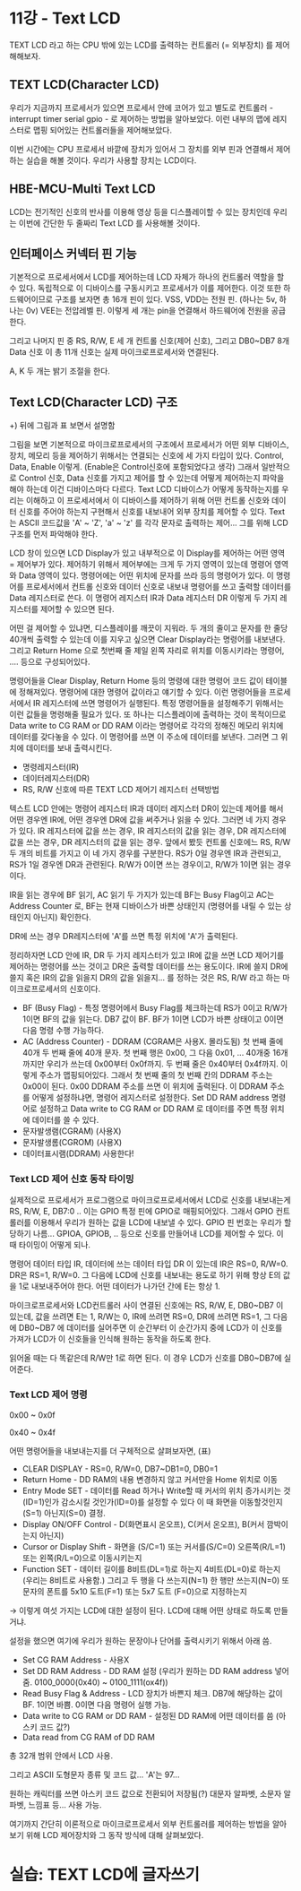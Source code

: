 # 11강 - Text LCD

TEXT LCD 라고 하는 CPU 밖에 있는 LCD를 출력하는 컨트롤러 (= 외부장치) 를 제어해해보자.

## TEXT LCD(Character LCD)

우리가 지금까지 프로세서가 있으면 프로세서 안에 코어가 있고 별도로 컨트롤러 - interrupt timer serial gpio  - 로 제어하는 방법을 알아보았다. 이런 내부의 맵에 레지스터로 맵핑 되어있는 컨트롤러들을 제어해보았다.

이번 시간에는 CPU 프로세서 바깥에 장치가 있어서 그 장치를 외부 핀과 연결해서 제어하는 실습을 해볼 것이다. 우리가 사용할 장치는 LCD이다. 

## HBE-MCU-Multi Text LCD

LCD는 전기적인 신호의 반사를 이용해 영상 등을 디스플레이할 수 있는 장치인데 우리는 이번에 간단한 두 줄짜리 Text LCD 를 사용해볼 것이다.

## 인터페이스 커넥터 핀 기능

기본적으로 프로세서에서 LCD를 제어하는데 LCD 자체가 하나의 컨트롤러 역할을 할 수 있다. 독립적으로 이 디바이스를 구동시키고 프로세서가 이를 제어한다. 이것 또한 하드웨어이므로 구조를 보자면 총 16개 핀이 있다. VSS, VDD는 전원 핀. (하나는 5v, 하나는 0v) VEE는 전압레벨 핀. 이렇게 세 개는 pin을 연결해서 하드웨어에 전원을 공급한다. 

그리고 나머지 핀 중 RS, R/W, E 세 개 컨트롤 신호(제어 신호), 그리고 DB0~DB7 8개 Data 신호 이 총 11개 신호는 실제 마이크로프로세서와 연결된다.

 A, K 두 개는 밝기 조절을 한다. 

## Text LCD(Character LCD) 구조

+) 뒤에 그림과 표 보면서 설명함

그림을 보면 기본적으로 마이크로프로세서의 구조에서 프로세서가 어떤 외부 디바이스, 장치, 메모리 등을 제어하기 위해서는 연결되는 신호에 세 가지 타입이 있다. Control, Data, Enable 이렇게. (Enable은 Control신호에 포함되었다고 생각) 그래서 일반적으로 Control 신호, Data 신호를 가지고 제어를 할 수 있는데 어떻게 제어하는지 파악을 해야 하는데 이건 디바이스마다 다르다. Text LCD 디바이스가 어떻게 동작하는지를 우리는 이해하고 이 프로세서에서 이 디바이스를 제어하기 위해 어떤 컨트롤 신호와 데이터 신호를 주어야 하는지 구현해서 신호를 내보내어 외부 장치를 제어할 수 있다. Text 는 ASCII 코드값을 'A' ~ 'Z', 'a' ~ 'z' 를 각각 문자로 출력하는 제어... 그를 위해 LCD구조를 먼저 파악해야 한다.

LCD 창이 있으면 LCD Display가 있고 내부적으로 이 Display를 제어하는 어떤 영역 = 제어부가 있다. 제어하기 위해서 제어부에는 크게 두 가지 영역이 있는데 명령어 영역와 Data 영역이 있다. 명령어에는 어떤 위치에 문자를 쓰라 등의 명령어가 있다. 이 명령어를 프로세서에서 컨트롤 신호와 데이터 신호로 내보내 명령어를 쓰고 출력할 데이터를 Data 레지스터로 쓴다. 이 명령어 레지스터 IR과 Data 레지스터 DR 이렇게 두 가지 레지스터를 제어할 수 있으면 된다.

어떤 걸 제어할 수 있냐면, 디스플레이를 깨끗이 지워라. 두 개의 줄이고 문자를 한 줄당 40개씩 출력할 수 있는데 이를 지우고 싶으면 Clear Display라는 명령어를 내보낸다. 그리고 Return Home 으로 첫번째 줄 제일 왼쪽 자리로 위치를 이동시키라는 명령어, .... 등으로 구성되어있다. 

명령어들을 Clear Display, Return Home 등의 명령에 대한 명령어 코드 값이 테이블에 정해져있다. 명령어에 대한 명령어 값이라고 얘기할 수 있다. 이런 명령어들을 프로세서에서 IR 레지스터에 쓰면 명령어가 실행된다. 특정 명령어들을 설정해주기 위해서는 이런 값들을 명령해줄 필요가 있다. 또 하나는 디스플레이에 출력하는 것이 목적이므로 Data write to CG RAM or DD RAM 이라는 명령어로 각각의 정해진 메모리 위치에 데이터를 갖다놓을 수 있다. 이 명령어를 쓰면 이 주소에 데이터를 보낸다. 그러면 그 위치에 데이터를 보내 출력시킨다.

- 명령레지스터(IR)
- 데이터레지스터(DR)
- RS, R/W  신호에 따른 TEXT LCD 제어기 레지스터 선택방법

텍스트 LCD 안에는 명령어 레지스터 IR과 데이터 레지스터 DR이 있는데 제어를 해서 어떤 경우엔 IR에, 어떤 경우엔 DR에 값을 써주거나 읽을 수 있다. 그러면 네 가지 경우가 있다. IR 레지스터에 값을 쓰는 경우, IR 레지스터의 값을 읽는 경우, DR 레지스터에 값을 쓰는 경우, DR 레지스터의 값을 읽는 경우. 앞에서 봤듯 컨트롤 신호에느 RS, R/W 두 개의 비트를 가지고 이 네 가지 경우를 구분한다. RS가 0일 경우엔 IR과 관련되고, RS가 1일 경우엔 DR과 관련된다. R/W가 0이면 쓰는 경우이고, R/W가 1이면 읽는 경우이다.  

IR을 읽는 경우에 BF 읽기, AC 읽기 두 가지가 있는데 BF는 Busy Flag이고 AC는 Address Counter 로, BF는 현재 디바이스가 바쁜 상태인지 (명령어를 내릴 수 있는 상태인지 아닌지) 확인한다.

DR에 쓰는 경우 DR레지스터에 'A'를 쓰면 특정 위치에 'A'가 출력된다.

정리하자면 LCD 안에 IR, DR 두 가지 레지스터가 있고 IR에 값을 쓰면 LCD 제어기를 제어하는 명령어를 쓰는 것이고 DR은 출력할 데이터를 쓰는 용도이다. IR에 쓸지 DR에 쓸지 혹은 IR의 값을 읽을지 DR의 값을 읽을지... 를 정하는 것은 RS, R/W 라고 하는 마이크로프로세서의 신호이다. 

- BF (Busy Flag) - 특정 명령어에서 Busy Flag를 체크하는데 RS가 0이고 R/W가 1이면 BF의 값을 읽는다. DB7 값이 BF. BF가 1이면 LCD가 바쁜 상태이고 0이면 다음 명령 수행 가능하다.
- AC (Address Counter) - DDRAM (CGRAM은 사용X. 몰라도됨) 첫 번째 줄에 40개 두 번째 줄에 40개 문자. 첫 번째 행은 0x00, 그 다음 0x01, ... 40개중 16개까지만 우리가 쓰는데 0x00부터 0x0f까지. 두 번째 줄은 0x40부터 0x4f까지. 이렇게 주소가 맵핑되어있다. 그래서 첫 번째 줄의 첫 번째 칸의 DDRAM 주소는 0x00이 된다. 0x00 DDRAM 주소를 쓰면 이 위치에 출력된다. 이 DDRAM 주소를 어떻게 설정하냐면, 명령어 레지스터로 설정한다. Set DD RAM address 명령어로 설정하고 Data write to CG RAM or DD RAM 로 데이터를 주면 특정 위치에 데이터를 쓸 수 있다.
- 문자발생램(CGRAM) (사용X)
- 문자발생롬(CGROM) (사용X)
- 데이터표시램(DDRAM) 사용한다!

### Text LCD 제어 신호 동작 타이밍

실제적으로 프로세서가 프로그램으로 마이크로프로세서에서 LCD로 신호를 내보내는게 RS, R/W, E, DB7:0 .. 이는 GPIO 특정 핀에 GPIO로 매핑되어있다. 그래서 GPIO 컨트롤러를 이용해서 우리가 원하는 값을 LCD에 내보낼 수 있다. GPIO 핀 번호는 우리가 할당하기 나름... GPIOA, GPIOB, .. 등으로 신호를 만들어내 LCD를 제어할 수 있다. 이 때 타이밍이 어떻게 되나.

명령어 데이터 타입 IR, 데이터에 쓰는 데이터 타입 DR 이 있는데 IR은 RS=0, R/W=0. DR은 RS=1, R/W=0. 그 다음에 LCD에 신호를 내보내는 용도로 하기 위해 항상 E의 값을 1로 내보내주어야 한다. 어떤 데이터가 나가던 간에 E는 항상 1. 

마이크로프로세서와 LCD컨트롤러 사이 연결된 신호에는 RS, R/W, E, DB0~DB7 이 있는데, 값을 쓰려면 E는 1, R/W는 0, IR에 쓰려면 RS=0, DR에 쓰려면 RS=1, 그 다음에 DB0~DB7 에 데이터를 실어주면 이 순간부터 이 순간가지 중에 LCD가 이 신호를 가져가 LCD가 이 신호들을 인식해 원하는 동작을 하도록 한다. 

읽어올 때는 다 똑같은데 R/W만 1로 하면 된다. 이 경우  LCD가 신호를 DB0~DB7에 실어준다.

### Text LCD 제어 명령

0x00 ~ 0x0f

0x40 ~ 0x4f

어떤 명령어들을 내보내는지를 더 구체적으로 살펴보자면, (표)

- CLEAR DISPLAY - RS=0, R/W=0, DB7~DB1=0, DB0=1
- Return Home - DD RAM의 내용 변경하지 않고 커서만을 Home 위치로 이동
- Entry Mode SET - 데이터를 Read 하거나 Write할 때 커서의 위치 증가시키는 것(ID=1)인가 감소시킬 것인가(ID=0)를 설정할 수 있다 이 때 화면을 이동할것인지(S=1) 아닌지(S=0) 결정.
- Display ON/OFF Control - D(화면표시 온오프), C(커서 온오프), B(커서 깜박이는지 아닌지)
- Cursor or Display Shift - 화면을 (S/C=1) 또는 커서를(S/C=0) 오른쪽(R/L=1) 또는 왼쪽(R/L=0)으로 이동시키는지
- Function SET - 데이터 길이를 8비트(DL=1)로 하는지 4비트(DL=0)로 하는지 (우리는 8비트로 사용함.) 그리고 두 행을 다 쓰는지(N=1) 한 행만 쓰는지(N=0) 또 문자의 폰트를 5x10 도트(F=1) 또는 5x7 도트 (F=0)으로 지정하는지

 → 이렇게 여섯 가지는 LCD에 대한 설정이 된다. LCD에 대해 어떤 상태로 하도록 만들거냐.

설정을 했으면 여기에 우리가 원하는 문장이나 단어를 출력시키기 위해서 아래 씀.

- Set CG RAM Address - 사용X
- Set DD RAM Address - DD RAM 설정 (우리가 원하는 DD RAM address 넣어줌. 0100_0000(0x40) ~ 0100_1111(ox4f))
- Read Busy Flag & Address - LCD 장치가 바쁜지 체크. DB7에 해당하는 값이 BF. 1이면 바쁨. 0이면 다음 명령어 실행 가능.
- Data write to CG RAM or DD RAM - 설정된 DD RAM에 어떤 데이터를 씀 (아스키 코드 값?)
- Data read from CG RAM of DD RAM

총 32개 범위 안에서 LCD 사용.

그리고 ASCII 도형문자 종류 및 코드 값...  'A'는 97...

원하는 캐릭터를 쓰면 아스키 코드 값으로 전환되어 저장됨(?) 대문자 알파벳, 소문자 알파벳, 느낌표 등... 사용 가능.

여기까지 간단히 이론적으로 마이크로프로세서 외부 컨트롤러를 제어하는 방법을 알아보기 위해 LCD 제어장치와 그 동작 방식에 대해 살펴보았다.

# 실습: TEXT LCD에 글자쓰기